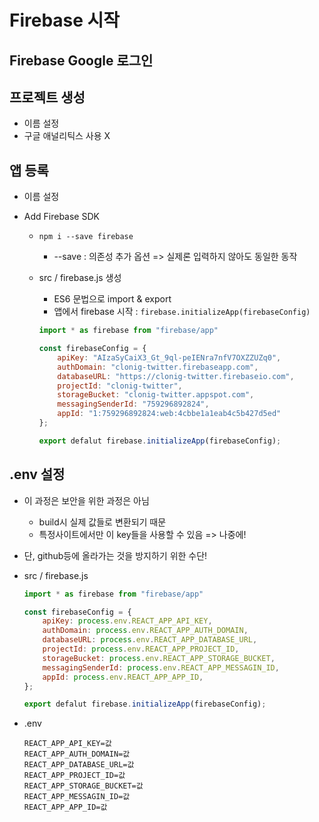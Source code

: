 # Firebase 시작

## Firebase Google 로그인

## 프로젝트 생성

- 이름 설정
- 구글 애널리틱스 사용 X

## 앱 등록

-   이름 설정

- Add Firebase SDK

  - `npm i --save firebase`

    - --save : 의존성 추가 옵션 => 실제론 입력하지 않아도 동일한 동작

  - src / firebase.js 생성

    - ES6 문법으로 import & export
    - 앱에서 firebase 시작 : `firebase.initializeApp(firebaseConfig)`

    ```js
    import * as firebase from "firebase/app"
    
    const firebaseConfig = {
        apiKey: "AIzaSyCaiX3_Gt_9ql-peIENra7nfV7OXZZUZq0",
        authDomain: "clonig-twitter.firebaseapp.com",
        databaseURL: "https://clonig-twitter.firebaseio.com",
        projectId: "clonig-twitter",
        storageBucket: "clonig-twitter.appspot.com",
        messagingSenderId: "759296892824",
        appId: "1:759296892824:web:4cbbe1a1eab4c5b427d5ed"
    };
    
    export defalut firebase.initializeApp(firebaseConfig);
    ```

## .env 설정

- 이 과정은 보안을 위한 과정은 아님

  - build시 실제 값들로 변환되기 때문
  - 특정사이트에서만 이 key들을 사용할 수 있음 => 나중에!

- 단, github등에 올라가는 것을 방지하기 위한 수단!

- src / firebase.js

  ```js
  import * as firebase from "firebase/app"
  
  const firebaseConfig = {
      apiKey: process.env.REACT_APP_API_KEY,
      authDomain: process.env.REACT_APP_AUTH_DOMAIN,
      databaseURL: process.env.REACT_APP_DATABASE_URL,
      projectId: process.env.REACT_APP_PROJECT_ID,
      storageBucket: process.env.REACT_APP_STORAGE_BUCKET,
      messagingSenderId: process.env.REACT_APP_MESSAGIN_ID,
      appId: process.env.REACT_APP_APP_ID,
  };
  
  export defalut firebase.initializeApp(firebaseConfig);
  ```

- .env

  ```
  REACT_APP_API_KEY=값
  REACT_APP_AUTH_DOMAIN=값
  REACT_APP_DATABASE_URL=값
  REACT_APP_PROJECT_ID=값
  REACT_APP_STORAGE_BUCKET=값
  REACT_APP_MESSAGIN_ID=값
  REACT_APP_APP_ID=값
  ```

  